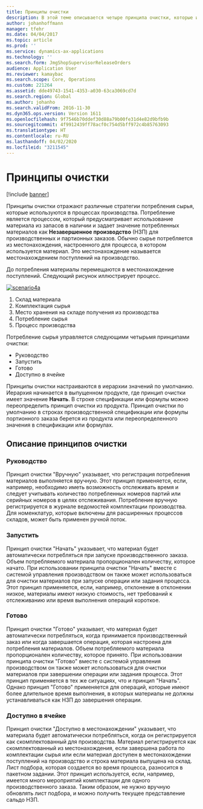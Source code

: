 ```yaml
---
title: Принципы очистки
description: В этой теме описывается четыре принципа очистки, которые используются для потребления сырья.
author: johanhoffmann
manager: tfehr
ms.date: 04/04/2017
ms.topic: article
ms.prod: ''
ms.service: dynamics-ax-applications
ms.technology: ''
ms.search.form: JmgShopSupervisorReleaseOrders
audience: Application User
ms.reviewer: kamaybac
ms.search.scope: Core, Operations
ms.custom: 221264
ms.assetid: dde49743-1541-4353-a030-63ca3069cd7d
ms.search.region: Global
ms.author: johanho
ms.search.validFrom: 2016-11-30
ms.dyn365.ops.version: Version 1611
ms.openlocfilehash: 9f7546b70ddef30d88a79b00fe31d4e82d9bfb9b
ms.sourcegitcommit: 4f9912439ff78acf0c754d5bff972c4b85763093
ms.translationtype: HT
ms.contentlocale: ru-RU
ms.lasthandoff: 04/02/2020
ms.locfileid: "3211545"
---
```

# <a name="flushing-principles"></a>Принципы очистки

[!include [banner](../includes/banner.md)]

Принципы очистки отражают различные стратегии потребления сырья, которые используются в процессах производства. Потребление является процессом, который предусматривает использование материала из запасов в наличии и задает значение потребленных материалов как **Незавершенное производство** (НЗП) для производственных и партионных заказов. Обычно сырье потребляется из местонахождения, настроенного для процесса, в котором используется материал. Это местонахождение называется местонахождением поступлений на производство.

До потребления материалы перемещаются в местонахождение поступлений. Следующий рисунок иллюстрирует процесс.

[![scenario4a](./media/scenario4a.png)](./media/scenario4a.png)

1. Склад материала
2. Комплектация сырья
3. Место хранения на складе получения из производства
4. Потребление сырья
5. Процесс производства

Потребление сырья управляется следующими четырьмя принципами очистки:

- Руководство
- Запустить
- Готово
- Доступно в ячейке

Принципы очистки настраиваются в иерархии значений по умолчанию. Иерархия начинается в выпущенном продукте, где принцип очистки имеет значение **Начать**. В строке спецификации или формулы можно переопределить принцип очистки из продукта. Принцип очистки по умолчанию в строках производственной спецификации или формулы портионного заказа берется из продукта или переопределенного значения в спецификации или формулах.

## <a name="description-of-the-flushing-principles"></a>Описание принципов очистки

### <a name="manual"></a>Руководство
Принцип очистки "Вручную" указывает, что регистрация потребления материалов выполняется вручную. Этот принцип применяется, если, например, необходимо иметь возможность отслеживать время и следует учитывать количество потребленных номеров партий или серийных номеров в целях отслеживания. Потребление вручную регистрируется в журнале ведомостей комплектации производства. Для номенклатур, которые включены для расширенных процессов складов, может быть применен ручной поток.

### <a name="start"></a>Запустить
Принцип очистки "Начать" указывает, что материал будет автоматически потребляться при запуске производственного заказа. Объем потребляемого материала пропорционален количеству, которое начато. При использовании принципа очистки "Начать" вместе с системой управления производством он также может использоваться для очистки материалов при запуске операции или задания процесса. Этот принцип применяется, если, например, отклонение в отклонении низкое, материалы имеют низкую стоимость, нет требований к отслеживанию или время выполнения операций короткое. 

### <a name="finish"></a>Готово
Принцип очистки "Готово" указывает, что материал будет автоматически потребляться, когда принимается производственный заказ или когда завершается операция, которая настроена для потребления материалов. Объем потребляемого материала пропорционален количеству, которое принято. При использовании принципа очистки "Готово" вместе с системой управления производством он также может использоваться для очистки материалов при завершении операции или задания процесса. Этот принцип применяется в тех же ситуациях, что и принцип "Начать". Однако принцип "Готово" применяется для операций, которые имеют более длительное время выполнения, в которых материалы не должны устанавливаться как НЗП до завершения операции. 

### <a name="available-at-location"></a>Доступно в ячейке
Принцип очистки "Доступно в местонахождении" указывает, что материала будет автоматически потребляться, когда он регистрируется как скомплектованный для производства. Материал регистрируется как скомплектованный из местонахождения, если завершена работа по комплектации сырья или если материал доступен в местонахождении поступлений на производство и строка материала выпущена на склад. Лист подбора, которая создается во время процесса, разносится в пакетном задании. Этот принцип используется, если, например, имеется много мероприятий комплектации для одного производственного заказа. Таким образом, не нужно вручную обновлять лист подбора, и можно получить текущее представление сальдо НЗП.
